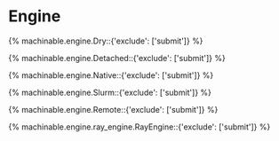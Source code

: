 # Engine

{% machinable.engine.Dry::{'exclude': ['submit']} %}

{% machinable.engine.Detached::{'exclude': ['submit']} %}

{% machinable.engine.Native::{'exclude': ['submit']} %}

{% machinable.engine.Slurm::{'exclude': ['submit']} %}

{% machinable.engine.Remote::{'exclude': ['submit']} %}

{% machinable.engine.ray_engine.RayEngine::{'exclude': ['submit']} %}